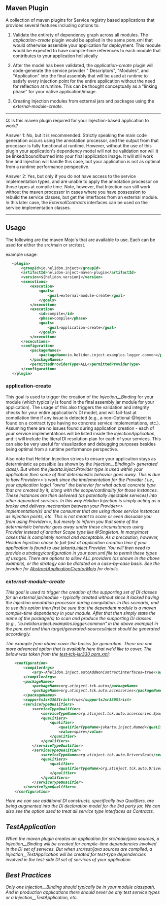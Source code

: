 Maven Plugin
---

A collection of maven plugins for Service registry based applications that provides several features including options to:

1. Validate the entirety of dependency graph across all modules. The <i>application-create</i> plugin would be applied in the same
   pom.xml
   that would otherwise assemble your application for deployment. This module would be expected to have compile-time references to
   each module that contributes to your application holistically

2. After the model has been validated, the <i>application-create</i> plugin will code-generate the service provider "
   Descriptors", "Modules", and "Application" into the
   final assembly that will be used at runtime to satisfy every injection point for the entire application without the need for
   reflection at runtime. This can be thought conceptually as a "linking phase" for your native application/image.

3. Creating Injection modules from external jars and packages using the <i>external-module-create</i>.

---

Q: Is this maven plugin required for your Injection-based application to work?

Answer 1: No, but it is recommended. Strictly speaking the main code generation occurs using the annotation processor, and the
output from that processor is fully functional at runtime. However, without the use of this plugin your application's dependency
model will not be validation nor will it be linked/bound/burned into your final application image. It will still work fine and
Injection will handle this case, but your application is not as optimal from a runtime performance perspective.

Answer 2: Yes, but only if you do not have access to the service implementation types, and are unable to apply the annotation
processor on those types at compile time. Note, however, that Injection can still work without the maven processor in cases where
you have possession to rebuild the service classes, but get the interfaces from an external module. In this later case, the <i>
ExternalContracts</i> interfaces can be used on the service implementation classes.

---

## Usage

The following are the maven Mojo's that are available to use. Each can be used for either the src/main or src/test.

example usage:

```pom.xml
   <plugin>
       <groupId>io.helidon.inject</groupId>
       <artifactId>helidon-inject-maven-plugin</artifactId>
       <version>${helidon.version}</version>
       <executions>
           <execution>
               <goals>
                   <goal>external-module-create</goal>
               </goals>
           </execution>
           <execution>
               <id>compile</id>
               <phase>compile</phase>
               <goals>
                   <goal>application-create</goal>
               </goals>
           </execution>
       </executions>
       <configuration>
           <packageNames>
               <packageName>io.helidon.inject.examples.logger.common</packageName>
           </packageNames>
           <permittedProviderType>ALL</permittedProviderType>
       </configuration>
   </plugin>
```

### application-create

This goal is used to trigger the creation of the <i>Injection__Binding</i> for your module (which typically is found in the
final assembly jar module for your application). The usage of this also triggers the validation and integrity checks for your
entire application's DI model, and will fail-fast at compilation time if any issue is detected (e.g., a non-Optional @Inject is
found on a contract type having no concrete service implementations, etc.). Assuming there are no issues found during application
creation - each of your service implementations will be listed inside the <i>injectionApplication</i>, and it will include the
literal DI resolution plan for each of your services. This can also be very useful for visualization and debugging purposes
besides being optimal from a runtime performance perspective.

Also note that Helidon Injection strives to ensure your application stays as deterministic as possible (as shown by the <i>
Injection__Binding/i> generated class). But when the <i>jakarta.inject.Provider</i> type is used within your application then
some of that deterministic behavior goes away. This is due to how Provider<>'s work since the implementation for the Provider (
i.e., your application logic) "owns" the behavior for what actual concrete type that are created by it, along with the
scope/cardinality for those instances. These instances are then delivered (as potentially injectable services) into other
dependent services. In this way Helidon Injection is simply acting as a broker and delivery mechanism between your Provider<>
implementation(s) and the consumer that are using those service instances as injection points, etc. This is not meant to scare or
even dissuade you from using Provider<>, but merely to inform you that some of the deterministic behavior goes away under these
circumstances using Provider instead of another Scope type like @Singleton. In many/most cases this is completely normal and
acceptable. As a precaution, however, Helidon Injection chose to fail-fast at application creation time if your application is
found to use jakarta.inject.Provider<T>. You will then need to provide a strategy/configuration in your pom.xml file to permit
these types of usages. There are options to allow ALL providers (as shown in the above example), or the strategy can be dictated
on a case-by-case basis. See the javadoc
for [AbstractApplicationCreatorMojo](src/main/java/io/helidon/inject/maven/plugin/AbstractApplicationCreatorMojo.java) for
details.

### external-module-create

This goal is used to trigger the creation of the supporting set of DI classes for an external jar/module - typically created
without since it lacked having the Injection annotation processor during compilation. In this scenario, and to use this option
then first be sure that the dependent module is a maven compile-time dependency in your module. After that then simply state the
name of the package(s) to scan and produce the supporting DI classes (e.g., "io.helidon.inject.examples.logger.common" in the
above example) in the pom.xml and then target/generated-sources/inject should be generated accordingly.

The example from above cover the basics for generation. There are one more advanced option that is available here that we'd like
to cover. The below was taken from the [test-tck-jsr330 pom.xml](../tests/tck-jsr330/pom.xml):

```pom.xml
    <configuration>
        <compilerArgs>
            <arg>-Ahelidon.inject.autoAddNonContractInterfaces=true</arg>
        </compilerArgs>
        <packageNames>
            <packageName>org.atinject.tck.auto</packageName>
            <packageName>org.atinject.tck.auto.accessories</packageName>
        </packageNames>
        <supportsJsr330Strict>true</supportsJsr330Strict>
        <serviceTypeQualifiers>
            <serviceTypeQualifier>
                <serviceTypeName>org.atinject.tck.auto.accessories.SpareTire</serviceTypeName>
                <qualifiers>
                    <qualifier>
                        <qualifierTypeName>jakarta.inject.Named</qualifierTypeName>
                        <value>spare</value>
                    </qualifier>
                </qualifiers>
            </serviceTypeQualifier>
            <serviceTypeQualifier>
                <serviceTypeName>org.atinject.tck.auto.DriversSeat</serviceTypeName>
                <qualifiers>
                    <qualifier>
                        <qualifierTypeName>org.atinject.tck.auto.Drivers</qualifierTypeName>
                    </qualifier>
                </qualifiers>
            </serviceTypeQualifier>
        </serviceTypeQualifiers>
    </configuration>
```

Here we can see additional DI constructs, specifically two Qualifiers, are being augmented into the DI declaration model for the
3rd party jar. We can also see the option used to treat all service type interfaces as Contracts.

## TestApplication

When the maven plugin creates an application for <i>src/main/java</i> sources, a <i>Injection__Binding</i> will be created for
compile-time dependencies involved in the DI set of services. But when <i>src/test/java</i> sources are compiled, a <i>
Injection__TestApplication</i> will be created for test-type dependencies involved in the test-side DI set of services of your
application.

## Best Practices

Only one <i>Injection__Binding</i> should typically be in your module classpath. And in production applications there should
never be any test service types or a <i>Injection__TestApplication</i>, etc.

